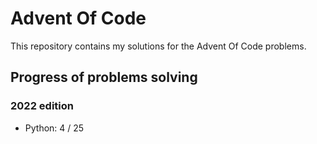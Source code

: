 # Advent Of Code

This repository contains my solutions for the Advent Of Code problems.

## Progress of problems solving

### 2022 edition

- Python: 4 / 25
